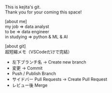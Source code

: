 This is kejita's git.    
Thank you for your coming this space!

[about me]    
my job => data analyst    
to be => data engineer    
in studying => python & ML & AI    

[about git]   
超短縮メモ（VSCodeだけで完結）
- 左下ブランチ名 → Create new branch
- 変更 → Commit
- Push / Publish Branch
- サイドバー Pull Requests → Create Pull Request
- レビュー後 Merge
